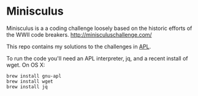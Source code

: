Minisculus
===============

Minisculus is a a coding challenge loosely based on the historic efforts of the WWII code breakers. http://minisculuschallenge.com/

This repo contains my solutions to the challenges in [APL](https://en.wikipedia.org/wiki/APL_(programming_language)).

To run the code you'll need an APL interpreter, jq, and a recent install of wget. On OS X:

```
brew install gnu-apl
brew install wget
brew install jq
```


